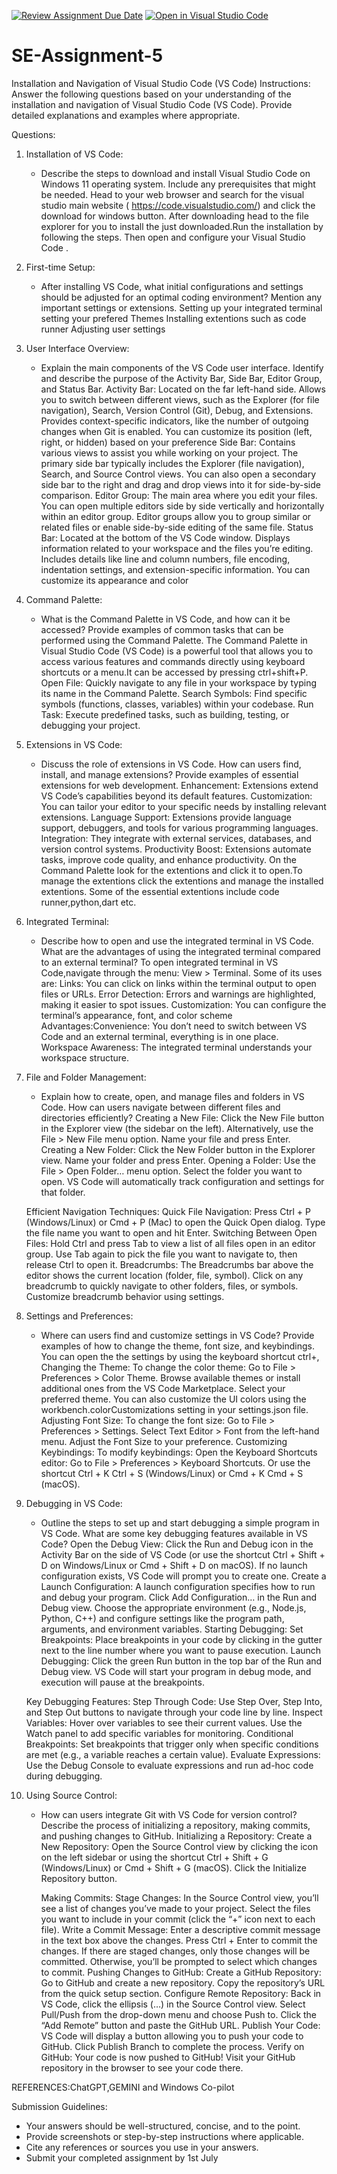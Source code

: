 [![Review Assignment Due Date](https://classroom.github.com/assets/deadline-readme-button-22041afd0340ce965d47ae6ef1cefeee28c7c493a6346c4f15d667ab976d596c.svg)](https://classroom.github.com/a/XoLGRbHq)
[![Open in Visual Studio Code](https://classroom.github.com/assets/open-in-vscode-2e0aaae1b6195c2367325f4f02e2d04e9abb55f0b24a779b69b11b9e10269abc.svg)](https://classroom.github.com/online_ide?assignment_repo_id=15295106&assignment_repo_type=AssignmentRepo)
# SE-Assignment-5
Installation and Navigation of Visual Studio Code (VS Code)
 Instructions:
Answer the following questions based on your understanding of the installation and navigation of Visual Studio Code (VS Code). Provide detailed explanations and examples where appropriate.

 Questions:

1. Installation of VS Code:
   - Describe the steps to download and install Visual Studio Code on Windows 11 operating system. Include any prerequisites that might be needed.
       Head to your web browser and search for the visual studio main website ( https://code.visualstudio.com/) and click the download for windows button.
       After downloading head to the file explorer for you to install the just downloaded.Run the installation by following the steps.
       Then open and configure your Visual Studio Code .

2. First-time Setup:
   - After installing VS Code, what initial configurations and settings should be adjusted for an optimal coding environment? Mention any important settings or extensions.
       Setting up your integrated terminal
       setting your prefered Themes
       Installing extentions such as code runner
       Adjusting user settings

3. User Interface Overview:
   - Explain the main components of the VS Code user interface. Identify and describe the purpose of the Activity Bar, Side Bar, Editor Group, and Status Bar.
       Activity Bar:
         Located on the far left-hand side.
         Allows you to switch between different views, such as the Explorer (for file navigation), Search, Version Control (Git), Debug, and Extensions.
         Provides context-specific indicators, like the number of outgoing changes when Git is enabled.
         You can customize its position (left, right, or hidden) based on your preference
       Side Bar:
         Contains various views to assist you while working on your project.
         The primary side bar typically includes the Explorer (file navigation), Search, and Source Control views.
         You can also open a secondary side bar to the right and drag and drop views into it for side-by-side comparison.
       Editor Group:
         The main area where you edit your files.
         You can open multiple editors side by side vertically and horizontally within an editor group.
         Editor groups allow you to group similar or related files or enable side-by-side editing of the same file.
       Status Bar:
        Located at the bottom of the VS Code window.
        Displays information related to your workspace and the files you’re editing.
        Includes details like line and column numbers, file encoding, indentation settings, and extension-specific information.
        You can customize its appearance and color

4. Command Palette:
   - What is the Command Palette in VS Code, and how can it be accessed? Provide examples of common tasks that can be performed using the Command Palette.
        The Command Palette in Visual Studio Code (VS Code) is a powerful tool that allows you to access various features and commands directly using keyboard shortcuts or a menu.It can be accessed by pressing ctrl+shift+P. 
        Open File: Quickly navigate to any file in your workspace by typing its name in the Command Palette.
        Search Symbols: Find specific symbols (functions, classes, variables) within your codebase.
        Run Task: Execute predefined tasks, such as building, testing, or debugging your project.

5. Extensions in VS Code:
   - Discuss the role of extensions in VS Code. How can users find, install, and manage extensions? Provide examples of essential extensions for web development.
         Enhancement: Extensions extend VS Code’s capabilities beyond its default features.
         Customization: You can tailor your editor to your specific needs by installing relevant extensions.
         Language Support: Extensions provide language support, debuggers, and tools for various programming languages.
         Integration: They integrate with external services, databases, and version control systems.
         Productivity Boost: Extensions automate tasks, improve code quality, and enhance productivity.
         On the Command Palette look for the extentions and click it to open.To manage the extentions click the extentions and manage the installed extentions.
         Some of the essential extentions include code runner,python,dart etc. 

6. Integrated Terminal:
   - Describe how to open and use the integrated terminal in VS Code. What are the advantages of using the integrated terminal compared to an external terminal?
         To open integrated terminal in VS Code,navigate through the menu: View > Terminal.
         Some of its uses are:
           Links: You can click on links within the terminal output to open files or URLs.
           Error Detection: Errors and warnings are highlighted, making it easier to spot issues.
           Customization: You can configure the terminal’s appearance, font, and color scheme
         Advantages:Convenience: You don’t need to switch between VS Code and an external terminal,          everything is in one place.
                  Workspace Awareness: The integrated terminal understands your workspace structure.

7. File and Folder Management:
   - Explain how to create, open, and manage files and folders in VS Code. How can users navigate between different files and directories efficiently?
         Creating a New File:
           Click the New File button in the Explorer view (the sidebar on the left).
           Alternatively, use the File > New File menu option.
           Name your file and press Enter.
         Creating a New Folder:
           Click the New Folder button in the Explorer view.
           Name your folder and press Enter.
         Opening a Folder:
           Use the File > Open Folder… menu option.
           Select the folder you want to open.
           VS Code will automatically track configuration and settings for that folder. 

    Efficient Navigation Techniques:
           Quick File Navigation:
             Press Ctrl + P (Windows/Linux) or Cmd + P (Mac) to open the Quick Open dialog.
             Type the file name you want to open and hit Enter.
          Switching Between Open Files:
             Hold Ctrl and press Tab to view a list of all files open in an editor group.
            Use Tab again to pick the file you want to navigate to, then release Ctrl to open it.
          Breadcrumbs:
            The Breadcrumbs bar above the editor shows the current location (folder, file, symbol).
            Click on any breadcrumb to quickly navigate to other folders, files, or symbols.
            Customize breadcrumb behavior using settings. 

8. Settings and Preferences:
   - Where can users find and customize settings in VS Code? Provide examples of how to change the theme, font size, and keybindings.
   You can open the the settings by using the keyboard shortcut ctrl+,
      Changing the Theme:
         To change the color theme:
            Go to File > Preferences > Color Theme.
            Browse available themes or install additional ones from the VS Code Marketplace.
            Select your preferred theme.
            You can also customize the UI colors using the workbench.colorCustomizations setting in your settings.json file.
         Adjusting Font Size:
            To change the font size:
            Go to File > Preferences > Settings.
            Select Text Editor > Font from the left-hand menu.
            Adjust the Font Size to your preference.
         Customizing Keybindings:
            To modify keybindings:
                Open the Keyboard Shortcuts editor:
                Go to File > Preferences > Keyboard Shortcuts.
                Or use the shortcut Ctrl + K Ctrl + S (Windows/Linux) or Cmd + K Cmd + S (macOS).

9. Debugging in VS Code:
   - Outline the steps to set up and start debugging a simple program in VS Code. What are some key debugging features available in VS Code?
       Open the Debug View:
          Click the Run and Debug icon in the Activity Bar on the side of VS Code (or use the shortcut Ctrl +     Shift + D on Windows/Linux or Cmd + Shift + D on macOS).
          If no launch configuration exists, VS Code will prompt you to create one.
       Create a Launch Configuration:
          A launch configuration specifies how to run and debug your program.
          Click Add Configuration… in the Run and Debug view.
          Choose the appropriate environment (e.g., Node.js, Python, C++) and configure settings like the program path, arguments, and environment variables.
   Starting Debugging:
       Set Breakpoints:
          Place breakpoints in your code by clicking in the gutter next to the line number where you want to pause execution.
      Launch Debugging:
          Click the green Run button in the top bar of the Run and Debug view.
          VS Code will start your program in debug mode, and execution will pause at the breakpoints.

    Key Debugging Features:
       Step Through Code:
          Use Step Over, Step Into, and Step Out buttons to navigate through your code line by line.
       Inspect Variables:
          Hover over variables to see their current values.
          Use the Watch panel to add specific variables for monitoring.
       Conditional Breakpoints:
          Set breakpoints that trigger only when specific conditions are met (e.g., a variable reaches a certain value).
       Evaluate Expressions:
          Use the Debug Console to evaluate expressions and run ad-hoc code during debugging.  

10. Using Source Control:
    - How can users integrate Git with VS Code for version control? Describe the process of initializing a repository, making commits, and pushing changes to GitHub.
        Initializing a Repository:
          Create a New Repository:
            Open the Source Control view by clicking the icon on the left sidebar or using the shortcut Ctrl + Shift + G (Windows/Linux) or Cmd + Shift + G (macOS).
            Click the Initialize Repository button.

        Making Commits:
          Stage Changes:
            In the Source Control view, you’ll see a list of changes you’ve made to your project.
            Select the files you want to include in your commit (click the “+” icon next to each file).
          Write a Commit Message:
            Enter a descriptive commit message in the text box above the changes.
            Press Ctrl + Enter to commit the changes.
            If there are staged changes, only those changes will be committed. Otherwise, you’ll be prompted to select which changes to commit.
        Pushing Changes to GitHub:
          Create a GitHub Repository:
            Go to GitHub and create a new repository.
            Copy the repository’s URL from the quick setup section.
          Configure Remote Repository:
            Back in VS Code, click the ellipsis (…) in the Source Control view.
            Select Pull/Push from the drop-down menu and choose Push to.
            Click the “Add Remote” button and paste the GitHub URL.
          Publish Your Code:
            VS Code will display a button allowing you to push your code to GitHub.
            Click Publish Branch to complete the process.
          Verify on GitHub:
            Your code is now pushed to GitHub! Visit your GitHub repository in the browser to see your code there.


 REFERENCES:ChatGPT,GEMINI and Windows Co-pilot 

 Submission Guidelines:
- Your answers should be well-structured, concise, and to the point.
- Provide screenshots or step-by-step instructions where applicable.
- Cite any references or sources you use in your answers.
- Submit your completed assignment by 1st July 


